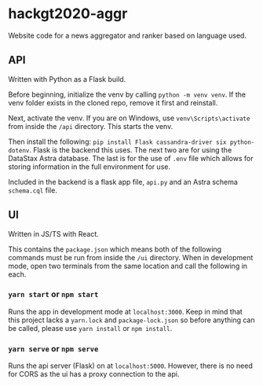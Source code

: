 # hackgt2020-aggr
Website code for a news aggregator and ranker based on language used.

## API
Written with Python as a Flask build.

Before beginning, initialize the venv by calling `python -m venv venv`. If the venv folder exists in the cloned repo, remove it first and reinstall.

Next, activate the venv. If you are on Windows, use `venv\Scripts\activate` from inside the `/api` directory. This starts the venv.

Then install the following: `pip install Flask cassandra-driver six python-dotenv`. Flask is the backend this uses. The next two are for using the DataStax Astra database. The last is for the use of `.env` file which allows for storing information in the full environment for use.

Included in the backend is a flask app file, `api.py` and an Astra schema `schema.cql` file.

## UI
Written in JS/TS with React.

This contains the `package.json` which means both of the following commands must be run from inside the `/ui` directory. When in development mode, open two terminals from the same location and call the following in each.

### `yarn start` or `npm start`
Runs the app in development mode at `localhost:3000`. Keep in mind that this project lacks a `yarn.lock` and `package-lock.json` so before anything can be called, please use `yarn install` or `npm install`.

### `yarn serve` or `npm serve`
Runs the api server (Flask) on at `localhost:5000`. However, there is no need for CORS as the ui has a proxy connection to the api.
